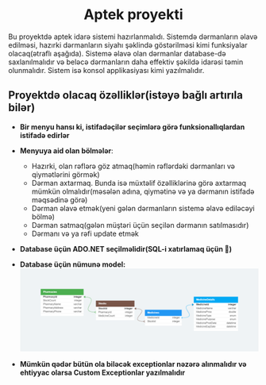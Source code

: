 <h1 style="text-align:center">Aptek proyekti</h1>
<p>Bu proyektdə aptek idarə sistemi hazırlanmalıdı. Sistemdə dərmanların əlavə edilməsi, hazırki dərmanların siyahı şəklində göstərilməsi kimi funksiyalar olacaq(ətraflı aşağıda). Sistemə əlavə olan dərmanlar database-də saxlanılmalıdır və beləcə dərmanların daha effektiv şəkildə idarəsi təmin olunmalıdır. Sistem isə konsol applikasiyası kimi yazılmalıdır.
</p>

## Proyektdə olacaq özəlliklər(istəyə bağlı artırıla bilər)

- **Bir menyu hansı ki, istifadəçilər seçimlərə görə funksionallıqlardan istifadə edirlər**
- **Menyuya aid olan bölmələr**:

  - Hazırki, olan rəflərə göz atmaq(həmin rəflərdəki dərmanları və qiymətlərini görmək)
  - Dərman axtarmaq. Bunda isə müxtəlif özəlliklərinə görə axtarmaq mümkün olmalıdır(məsələn adına, qiymətinə və ya dərmanın istifadə məqsədinə görə)
  - Dərman əlavə etmək(yeni gələn dərmanların sistemə əlavə ediləcəyi bölmə)
  - Dərman satmaq(gələn müştəri üçün seçilən dərmanın satılmasıdır)
  - Dərmanı və ya rəfi update etmək

- **Database üçün ADO.NET seçilməlidir(SQL-i xatırlamaq üçün 🤠)**
- **Database üçün nümunə model:**
  <img src='./db-model.png'/>
- **Mümkün qədər bütün ola biləcək exceptionlar nəzərə alınmalıdır və ehtiyyac olarsa Custom Exceptionlar yazılmalıdır**
